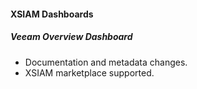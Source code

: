 #### XSIAM Dashboards

##### Veeam Overview Dashboard

- Documentation and metadata changes.
- XSIAM marketplace supported.
